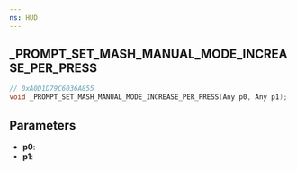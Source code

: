 ```yaml
---
ns: HUD
---
```

## _PROMPT_SET_MASH_MANUAL_MODE_INCREASE_PER_PRESS

```c
// 0xA0D1D79C6036A855
void _PROMPT_SET_MASH_MANUAL_MODE_INCREASE_PER_PRESS(Any p0, Any p1);
```

## Parameters
* **p0**:
* **p1**:
